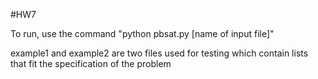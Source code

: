 #HW7

To run, use the command "python pbsat.py [name of input file]"

example1 and example2 are two files used for testing which contain lists that fit the specification of the problem
